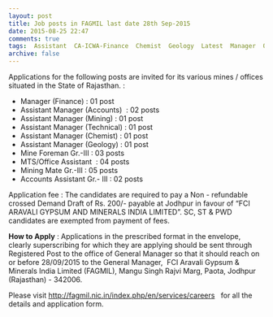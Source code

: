 ```yaml
---
layout: post
title: Job posts in FAGMIL last date 28th Sep-2015   
date: 2015-08-25 22:47
comments: true
tags:  Assistant  CA-ICWA-Finance  Chemist  Geology  Latest  Manager  Office-Assistant  Public-Sector  Rajasthan  Technical 
archive: false
---
```

Applications for the following posts are invited for its various mines / offices situated in the State of Rajasthan. : 


- Manager (Finance) : 01 post
- Assistant Manager (Accounts)  : 02 posts
- Assistant Manager (Mining) : 01 post
- Assistant Manager (Technical) : 01 post
- Assistant Manager (Chemist) : 01 post
- Assistant Manager (Geology) : 01 post
- Mine Foreman Gr.-III : 03 posts
- MTS/Office Assistant  : 04 posts
- Mining Mate Gr.-III : 05 posts
- Accounts Assistant Gr.- III : 02 posts 

Application fee : The candidates are required to pay a Non - refundable crossed Demand Draft of Rs. 200/- payable at Jodhpur in favour of “FCI ARAVALI GYPSUM AND MINERALS INDIA LIMITED”. SC, ST & PWD candidates are exempted from payment of fees.    

**How to Apply** : Applications in the prescribed format in the envelope, clearly superscribing for which they are applying should be sent through Registered Post to the office of General Manager so that it should reach on or before 28/09/2015 to the General Manager,  FCI Aravali Gypsum & Minerals India Limited (FAGMIL), Mangu Singh Rajvi Marg, Paota, Jodhpur (Rajasthan) - 342006.

Please visit <http://fagmil.nic.in/index.php/en/services/careers>   for all the details and application form.  
